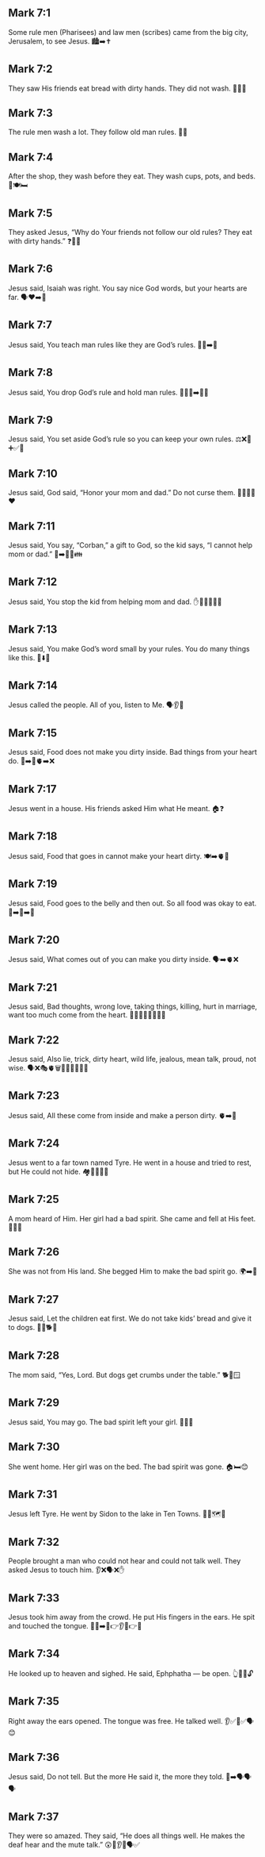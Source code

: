## Mark 7:1
Some rule men (Pharisees) and law men (scribes) came from the big city, Jerusalem, to see Jesus. 🏙️➡️✝️
## Mark 7:2
They saw His friends eat bread with dirty hands. They did not wash. 🍞🙌😬
## Mark 7:3
The rule men wash a lot. They follow old man rules. 🚿👐
## Mark 7:4
After the shop, they wash before they eat. They wash cups, pots, and beds. 🧼🍽️🛏️
## Mark 7:5
They asked Jesus, “Why do Your friends not follow our old rules? They eat with dirty hands.” ❓🙋‍♂️
## Mark 7:6
Jesus said, <jesus>Isaiah was right. You say nice God words, but your hearts are far.</jesus> 🗣️❤️➡️🚫
## Mark 7:7
Jesus said, <jesus>You teach man rules like they are God’s rules.</jesus> 📜🚫➡️🙏
## Mark 7:8
Jesus said, <jesus>You drop God’s rule and hold man rules.</jesus> 👐📖❌➡️📜✅
## Mark 7:9
Jesus said, <jesus>You set aside God’s rule so you can keep your own rules.</jesus> ⚖️❌📖➕✅📜
## Mark 7:10
Jesus said, <jesus>God said, “Honor your mom and dad.” Do not curse them.</jesus> 👩‍🦳👨‍🦳❤️
## Mark 7:11
Jesus said, <jesus>You say, “Corban,” a gift to God, so the kid says, “I cannot help mom or dad.”</jesus> 🎁➡️🙏🚫👪
## Mark 7:12
Jesus said, <jesus>You stop the kid from helping mom and dad.</jesus> ✋🚫👩‍🦳👨‍🦳
## Mark 7:13
Jesus said, <jesus>You make God’s word small by your rules. You do many things like this.</jesus> 📖⬇️📜
## Mark 7:14
Jesus called the people. <jesus>All of you, listen to Me.</jesus> 🗣️👂👥
## Mark 7:15
Jesus said, <jesus>Food does not make you dirty inside. Bad things from your heart do.</jesus> 🍎➡️🚫🫀➡️❌
## Mark 7:17
Jesus went in a house. His friends asked Him what He meant. 🏠❓
## Mark 7:18
Jesus said, <jesus>Food that goes in cannot make your heart dirty.</jesus> 🍽️➡️🫀🚫
## Mark 7:19
Jesus said, <jesus>Food goes to the belly and then out.</jesus> So all food was okay to eat. 🍲➡️🩻➡️🚽
## Mark 7:20
Jesus said, <jesus>What comes out of you can make you dirty inside.</jesus> 🗣️➡️🫀❌
## Mark 7:21
Jesus said, <jesus>Bad thoughts, wrong love, taking things, killing, hurt in marriage, want too much come from the heart.</jesus> 💭😞🛑👜🔪💔😮‍💨
## Mark 7:22
Jesus said, <jesus>Also lie, trick, dirty heart, wild life, jealous, mean talk, proud, not wise.</jesus> 🗣️❌🎭🫀🗑️🤪😒😡😤🤷‍♂️
## Mark 7:23
Jesus said, <jesus>All these come from inside and make a person dirty.</jesus> 🫀➡️🚫
## Mark 7:24
Jesus went to a far town named Tyre. He went in a house and tried to rest, but He could not hide. 🏘️🚶‍♂️😌👀
## Mark 7:25
A mom heard of Him. Her girl had a bad spirit. She came and fell at His feet. 👩‍👧🙏
## Mark 7:26
She was not from His land. She begged Him to make the bad spirit go. 🌍➡️🙏
## Mark 7:27
Jesus said, <jesus>Let the children eat first. We do not take kids’ bread and give it to dogs.</jesus> 🍞🧒🐕❌
## Mark 7:28
The mom said, “Yes, Lord. But dogs get crumbs under the table.” 🐕🍞🪟
## Mark 7:29
Jesus said, <jesus>You may go. The bad spirit left your girl.</jesus> 🚶‍♀️💖
## Mark 7:30
She went home. Her girl was on the bed. The bad spirit was gone. 🏠🛏️😊
## Mark 7:31
Jesus left Tyre. He went by Sidon to the lake in Ten Towns. 🚶‍♂️🗺️🌊
## Mark 7:32
People brought a man who could not hear and could not talk well. They asked Jesus to touch him. 👂❌🗣️❌✋
## Mark 7:33
Jesus took him away from the crowd. He put His fingers in the ears. He spit and touched the tongue. 🚶‍♂️➡️🤫👉👂💧👉👅
## Mark 7:34
He looked up to heaven and sighed. He said, <jesus>Ephphatha — be open.</jesus> 👆🙏💨🔓
## Mark 7:35
Right away the ears opened. The tongue was free. He talked well. 👂✅👅✅🗣️😊
## Mark 7:36
Jesus said, <jesus>Do not tell.</jesus> But the more He said it, the more they told. 🤫➡️🗣️🗣️🗣️
## Mark 7:37
They were so amazed. They said, “He does all things well. He makes the deaf hear and the mute talk.” 😲👏👂✅🗣️✅
